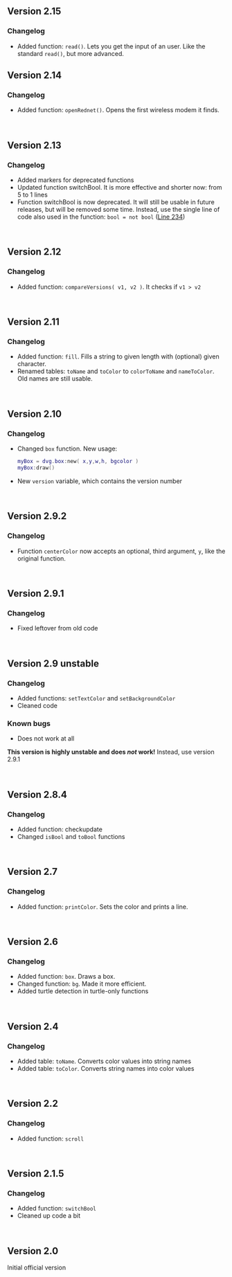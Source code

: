 ## Version 2.15
### Changelog
- Added function: `read()`. Lets you get the input of an user. Like the standard `read()`, but more advanced.

## Version 2.14
### Changelog
- Added function: `openRednet()`. Opens the first wireless modem it finds.

<br>

## Version 2.13
### Changelog
- Added markers for deprecated functions
- Updated function switchBool. It is more effective and shorter now: from 5 to 1 lines
- Function switchBool is now deprecated. It will still be usable in future releases, but will be removed some time. Instead, use the single line of code also used in the function: `bool = not bool` ([Line 234](https://github.com/Dantevg/DvgApps/blob/bcc30b0d51d3b84550d9df2316ea3524b5430115/DvgAPI/dvg.lua#L234))

<br>

## Version 2.12
### Changelog
- Added function: `compareVersions( v1, v2 )`. It checks if `v1 > v2`

<br>

## Version 2.11
### Changelog
- Added function: `fill`. Fills a string to given length with (optional) given character.
- Renamed tables: `toName` and `toColor` to `colorToName` and `nameToColor`. Old names are still usable.

<br>

## Version 2.10
### Changelog
- Changed `box` function. New usage:

  ```lua
  myBox = dvg.box:new( x,y,w,h, bgcolor )
  myBox:draw()
  ```

- New `version` variable, which contains the version number

<br>

## Version 2.9.2
### Changelog
- Function `centerColor` now accepts an optional, third argument, `y`, like the original function.

<br>

## Version 2.9.1
### Changelog
- Fixed leftover from old code

<br>

## Version 2.9 unstable
### Changelog
- Added functions: `setTextColor` and `setBackgroundColor`
- Cleaned code

### Known bugs
- Does not work at all

**This version is highly unstable and does *not* work!** Instead, use version 2.9.1

<br>

## Version 2.8.4
### Changelog
- Added function: checkupdate
- Changed `isBool` and `toBool` functions

<br>

## Version 2.7
### Changelog
- Added function: `printColor`. Sets the color and prints a line.

<br>

## Version 2.6
### Changelog
- Added function: `box`. Draws a box.
- Changed function: `bg`. Made it more efficient.
- Added turtle detection in turtle-only functions

<br>

## Version 2.4
### Changelog
- Added table: `toName`. Converts color values into string names
- Added table: `toColor`. Converts string names into color values

<br>

## Version 2.2
### Changelog
- Added function: `scroll`

<br>

## Version 2.1.5
### Changelog
- Added function: `switchBool`
- Cleaned up code a bit

<br>

## Version 2.0
Initial official version
